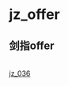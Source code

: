 # jz_offer
剑指offer
---------
<br>[jz_036](https://github.com/1043391028/jz_offer/tree/master/src/guanweizheng/jz_36_FindFirstCommonNode)
